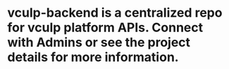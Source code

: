 # vculp-backend is a centralized repo for vculp platform APIs. Connect with Admins or see the project details for more information.
